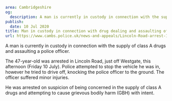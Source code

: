 ```yaml
area: Cambridgeshire
og:
  description: A man is currently in custody in connection with the supply of class A drugs and assaulting a police officer.
publish:
  date: 10 Jul 2020
title: Man in custody in connection with drug dealing and assaulting officer
url: https://www.cambs.police.uk/news-and-appeals/Lincoln-Road-arrest-10-July
```

A man is currently in custody in connection with the supply of class A drugs and assaulting a police officer.

The 47-year-old was arrested in Lincoln Road, just off Westgate, this afternoon (Friday 10 July). Police attempted to stop the vehicle he was in, however he tried to drive off, knocking the police officer to the ground. The officer suffered minor injuries.

He was arrested on suspicion of being concerned in the supply of class A drugs and attempting to cause grievous bodily harm (GBH) with intent.

